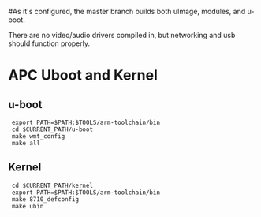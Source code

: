 #As it's configured, the master branch builds both uImage, modules, and u-boot. 

There are no video/audio drivers compiled in, but networking and usb should function properly.

# APC Uboot and Kernel


## u-boot

     export PATH=$PATH:$TOOLS/arm-toolchain/bin
     cd $CURRENT_PATH/u-boot
     make wmt_config
     make all
     
## Kernel

     cd $CURRENT_PATH/kernel
     export PATH=$PATH:$TOOLS/arm-toolchain/bin
     make 8710_defconfig
     make ubin





